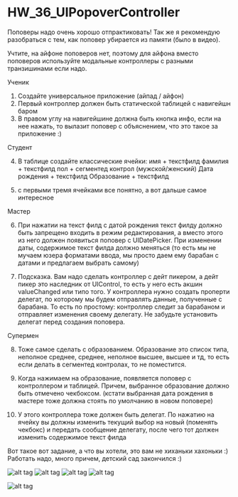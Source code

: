# HW_36_UIPopoverController


Поповеры надо очень хорошо отпрактиковать! Так же я рекомендую разобраться с тем, как поповер убирается из памяти (было в видео).

Учтите, на айфоне поповеров нет, поэтому для айфона вместо поповеров используйте модальные контроллеры с разными транзишинами если надо.

Ученик

1. Создайте универсальное приложение (айпад / айфон)
2. Первый контроллер должен быть статической таблицей с навигейшн баром
3. В правом углу на навигейшине должна быть кнопка инфо, если на нее нажать, то вылазит поповер с объяснением, что это такое за приложение :)

Студент

4. В таблице создайте классические ячейки:
имя + текстфилд
фамилия + текстфилд
пол + сегментед контрол (мужской/женский)
Дата рождения + текстфилд
Образование + текстфилд

5. с первыми тремя ячейками все понятно, а вот дальше самое интересное

Мастер

6. При нажатии на текст филд с датой рождения текст филду должно быть запрещено входить в режим редактирования, а вместо этого из него должен появиться поповер с UIDatePicker. При изменении даты, содержимое текст филда должно меняться (то есть мы не мучаем юзера форматами ввода, мы просто даем ему барабан с датами и предлагаем выбрать самому)

7. Подсказка. Вам надо сделать контроллер с дейт пикером, а дейт пикер это наследник от UIControl, то есть у него есть акшин valueChanged или типо того. У контроллера нужно создать проперти делегат, по которому мы будем отправлять данные, полученные с барабана. То есть по простому: контроллер следит за барабаном и отправляет изменения своему делегату. Не забудьте установить делегат перед создания поповера.

Супермен

8. Тоже самое сделать с образованием. Образование это список типа, неполное среднее, среднее, неполное высшее, высшее и тд, то есть если делать в сегментед контролах, то не поместится.

9. Когда нажимаем на образование, появляется поповер с контроллером и таблицей. Причем, выбранное образование должно быть отмечено чекбоксом. (кстати выбранная дата рождения в мастере тоже должна стоять по умолчанию в новом поповере)

10. У этого контроллера тоже должен быть делегат. По нажатию на ячейку вы должны изменить текущий выбор на новый (поменять чекбокс) и передать сообщение делегату, после чего тот должен изменить содержимое текст филда 

Вот такое вот задание, а что вы хотели, это вам не хиханьки хахоньки :) Работать надо, много причем, детский сад закончился :)

![alt tag](https://pp.vk.me/c622222/v622222080/464b2/scrypNNHR_c.jpg)
![alt tag](https://pp.vk.me/c622222/v622222080/464ba/cI6JiujcSG8.jpg)
![alt tag](https://pp.vk.me/c622222/v622222080/464c2/xTM1zf2G8sQ.jpg)
![alt tag](https://pp.vk.me/c622222/v622222080/464ca/Y85iyjOt3EY.jpg)

![alt tag](https://pp.vk.me/c622222/v622222080/464aa/cz0Uj0mHv7I.jpg)
